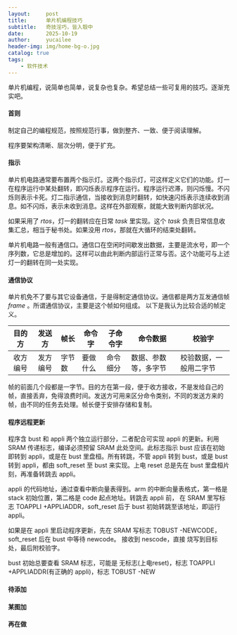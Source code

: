 ```yaml
---
layout:     post
title:      单片机编程技巧
subtitle:   奇技淫巧，皆入彀中
date:       2025-10-19
author:     yucailee
header-img: img/home-bg-o.jpg
catalog: true
tags:
    - 软件技术
---
```


单片机编程，说简单也简单，说复杂也复杂。希望总结一些可复用的技巧。逐渐充实吧。

<!--  ![]({{site.baseurl}}/img/allegro-logo.png)   -->

#### 首则

制定自己的编程规范，按照规范行事，做到整齐、一致、便于阅读理解。

程序要架构清晰、层次分明，便于扩充。

#### 指示

单片机电路通常要布置两个指示灯。这两个指示灯，可这样定义它们的功能。灯一在程序运行中某处翻转，即闪烁表示程序在运行。程序运行迟滞，则闪烁慢。不闪烁则表示卡死。灯二指示通信，当接收到消息时翻转，如快速闪烁表示连续收到消息。如不闪烁，表示未收到消息。这样在外部观察，就能大致判断内部状况。

如果采用了 *rtos*，灯一的翻转应在日常 *task* 里实现。这个 *task* 负责日常信息收集汇总，相当于秘书处。如果没用 *rtos*，那就在大循环的结束处翻转。

单片机电路一般有通信口。通信口在空闲时间歇发出数据，主要是流水号，即一个序列数，它总是增加的。这样可以由此判断内部运行正常与否。这个功能可与上述灯一的翻转在同一处实现。

#### 通信协议 

单片机免不了要与其它设备通信，于是得制定通信协议。通信都是两方互发通信帧 *frame* 。所谓通信协议，主要是这个帧如何组成。
以下是我认为比较合适的帧定义。

| 目的方  | 发送方  | 帧长 | 命令字 | 子命令字 | 命令数据 | 校验字 |
|:--:|:--:|--|--|--|--|--|
| 收方编号 | 发方编号 | 字节数   | 要做什么  | 命令细分 | 数据、参数等，多字节    | 校验数据，一般用二字节 |

帧的前面几个段都是一字节。目的方在第一段，便于收方接收，不是发给自己的帧，直接丢弃，免得浪费时间。发送方可用来区分命令类别，不同的发送方来的帧，由不同的任务去处理。帧长便于安排存储和复制。

#### 程序远程更新

程序含 bust 和 appli 两个独立运行部分，二者配合可实现 appli 的更新。利用 SRAM 传递标志，编译必须预留 SRAM 此处空间。此标志指示
 bust 应该在初始即转到 appli，或是在 bust 里盘桓。所有转跳，不管 appli 转到 bust，或是 bust 转到 appli，都由 soft_reset 至 
 bust 来实现。上电 reset 总是先在 bust 里盘桓片刻，再准备转跳去 appli。
 
 appli 的代码地址，通过查看中断向量表得到。arm 的中断向量表格式，第一格是 stack 初始位置，第二格是 code 起点地址。转跳去 appli 前，
在 SRAM 里写标志 TOAPPLI +APPLIADDR，soft_reset 后于 bust 初始转跳至该地址，即运行 appli。

如果是在 appli 里启动程序更新，先在 SRAM 写标志 TOBUST -NEWCODE，soft_reset 后在 bust 中等待 newcode。 接收到 nescode，直接
烧写到目标处，最后附校验字。

bust 初始总要查看 SRAM 标志，可能是 无标志(上电reset)，标志 TOAPPLI +APPLIADDR(有正确的 appli)，标志 TOBUST -NEW

#### 待添加



#### 某图加




#### 再在做



